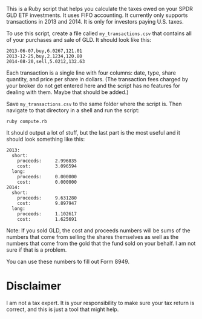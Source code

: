 This is a Ruby script that helps you calculate the taxes owed on your SPDR GLD ETF investments.  It uses FIFO accounting.  It currently only supports transactions in 2013 and 2014.  It is only for investors paying U.S. taxes.

To use this script, create a file called `my_transactions.csv` that contains all of your purchases and sale of GLD.  It should look like this:

````
2013-06-07,buy,6.0267,121.01
2013-12-25,buy,2.1234,120.80
2014-08-20,sell,5.0212,132.63
````

Each transaction is a single line with four columns: date, type, share quantity, and price per share in dollars.  (The transaction fees charged by your broker do not get entered here and the script has no features for dealing with them.  Maybe that should be added.)

Save `my_transactions.csv` to the same folder where the script is.  Then navigate to that directory in a shell and run the script:

````
ruby compute.rb
````

It should output a lot of stuff, but the last part is the most useful and it should look something like this:

````
2013:
  short:
    proceeds:     2.996835
    cost:         3.096594
  long:
    proceeds:     0.000000
    cost:         0.000000
2014:
  short:
    proceeds:     9.631280
    cost:         9.897947
  long:
    proceeds:     1.102617
    cost:         1.625691
````

Note: If you sold GLD, the cost and proceeds numbers will be sums of the numbers that come from selling the shares themselves as well as the numbers that come from the gold that the fund sold on your behalf.  I am not sure if that is a problem.

You can use these numbers to fill out Form 8949.

Disclaimer
====

I am not a tax expert.  It is your responsibility to make sure your tax return is correct, and this is just a tool that might help.